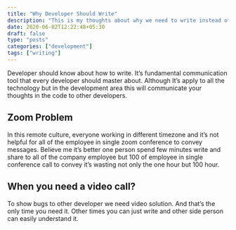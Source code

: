 ```yaml
---
title: "Why Developer Should Write"
description: "This is my thoughts about why we need to write instead of sitting in the call."
date: 2020-06-02T12:22:48+05:30
draft: false
type: "posts"
categories: ["development"]
tags: ["writing"]
---
```


Developer should know about how to write. It’s fundamental communication tool that every developer should master about. Although It’s apply to all the technology but in the development  area this will communicate your thoughts in the code to other developers.

## Zoom Problem
In this remote culture, everyone working in different timezone and it’s not helpful for all of the employee in single zoom conference to convey messages. Believe me it’s better one person  spend few minutes write and share to all of the company employee but 100 of employee in single conference call to convey it’s wasting not only the one hour but 100 hour.

## When you need a video call?
To show bugs to other developer we need video solution.  And that’s the only time you need it. Other times you can just write and other side person can easily understand it.
